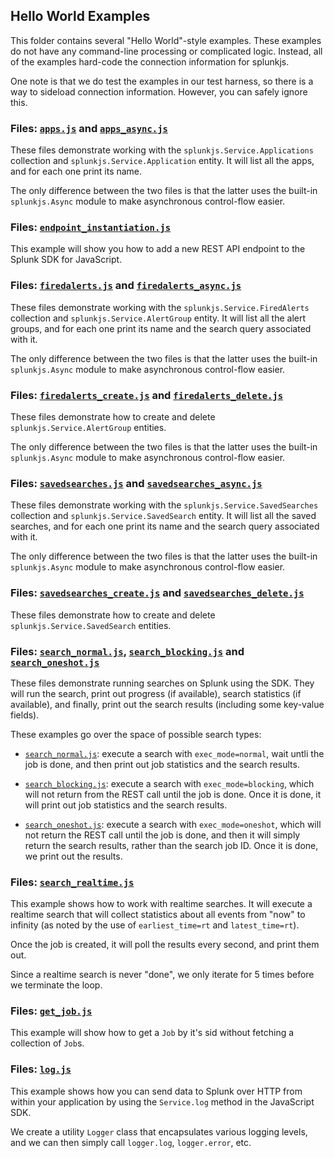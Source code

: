 ## Hello World Examples

This folder contains several "Hello World"-style examples. These examples do
not have any command-line processing or complicated logic. Instead, all
of the examples hard-code the connection information for splunkjs.

One note is that we do test the examples in our test harness, so there is
a way to sideload connection information. However, you can safely ignore this.

### Files: [`apps.js`] and [`apps_async.js`]

These files demonstrate working with the `splunkjs.Service.Applications` collection
and `splunkjs.Service.Application` entity. It will list all the apps, and for each
one print its name.

The only difference between the two files is that the latter uses the built-in
`splunkjs.Async` module to make asynchronous control-flow easier.

### Files: [`endpoint_instantiation.js`]

This example will show you how to add a new REST API endpoint to the Splunk SDK for
JavaScript.

### Files: [`firedalerts.js`] and [`firedalerts_async.js`]

These files demonstrate working with the `splunkjs.Service.FiredAlerts` collection
and `splunkjs.Service.AlertGroup` entity. It will list all the alert groups, and 
for each one print its name and the search query associated with it.

The only difference between the two files is that the latter uses the built-in
`splunkjs.Async` module to make asynchronous control-flow easier.

### Files: [`firedalerts_create.js`] and [`firedalerts_delete.js`]

These files demonstrate how to create and delete `splunkjs.Service.AlertGroup`
entities.

The only difference between the two files is that the latter uses the built-in
`splunkjs.Async` module to make asynchronous control-flow easier.

### Files: [`savedsearches.js`] and [`savedsearches_async.js`]

These files demonstrate working with the `splunkjs.Service.SavedSearches` collection
and `splunkjs.Service.SavedSearch` entity. It will list all the saved searches, and 
for each one print its name and the search query associated with it.

The only difference between the two files is that the latter uses the built-in
`splunkjs.Async` module to make asynchronous control-flow easier.

### Files: [`savedsearches_create.js`] and [`savedsearches_delete.js`]

These files demonstrate how to create and delete `splunkjs.Service.SavedSearch`
entities.

### Files: [`search_normal.js`], [`search_blocking.js`] and [`search_oneshot.js`]

These files demonstrate running searches on Splunk using the SDK. They will
run the search, print out progress (if available), search statistics 
(if available), and finally, print out the search results (including some
key-value fields).

These examples go over the space of possible search types:

* [`search_normal.js`]: execute a search with `exec_mode=normal`, wait untli the 
job is done, and then print out job statistics and the search results.

* [`search_blocking.js`]: execute a search with `exec_mode=blocking`, which will
not return from the REST call until the job is done. Once it is done, it will 
print out job statistics and the search results.

* [`search_oneshot.js`]: execute a search with `exec_mode=oneshot`, which will
not return the REST call until the job is done, and then it will simply return
the search results, rather than the search job ID. Once it is done, we print out
the results.

### Files: [`search_realtime.js`]

This example shows how to work with realtime searches. It will execute a realtime
search that will collect statistics about all events from "now" to infinity (as
noted by the use of `earliest_time=rt` and `latest_time=rt`).

Once the job is created, it will poll the results every second, and print them
out.

Since a realtime search is never "done", we only iterate for 5 times before
we terminate the loop.

### Files: [`get_job.js`]

This example will show how to get a `Job` by it's sid without fetching a
collection of `Job`s.

### Files: [`log.js`]

This example shows how you can send data to Splunk over HTTP from within your 
application by using the `Service.log` method in the JavaScript SDK.

We create a utility `Logger` class that encapsulates various logging levels,
and we can then simply call `logger.log`, `logger.error`, etc.

[`apps.js`]:                    https://github.com/splunk/splunk-app-examples/tree/master/javascript/node/helloworld/apps.js
[`apps_async.js`]:              https://github.com/splunk/splunk-app-examples/tree/master/javascript/node/helloworld/apps_async.js
[`endpoint_instantiation.js`]:  https://github.com/splunk/splunk-app-examples/tree/master/javascript/node/helloworld/endpoint_instantiation.js
[`firedalerts.js`]:             https://github.com/splunk/splunk-app-examples/tree/master/javascript/node/helloworld/firedalerts.js
[`firedalerts_async.js`]:       https://github.com/splunk/splunk-app-examples/tree/master/javascript/node/helloworld/firedalerts_async.js
[`firedalerts_create.js`]:      https://github.com/splunk/splunk-app-examples/tree/master/javascript/node/helloworld/firedalerts_create.js
[`firedalerts_delete.js`]:      https://github.com/splunk/splunk-app-examples/tree/master/javascript/node/helloworld/firedalerts_delete.js
[`get_job.js`]:                 https://github.com/splunk/splunk-app-examples/tree/master/javascript/node/helloworld/get_job.js
[`log.js`]:                     https://github.com/splunk/splunk-app-examples/tree/master/javascript/node/helloworld/log.js
[`savedsearches.js`]:           https://github.com/splunk/splunk-app-examples/tree/master/javascript/node/helloworld/savedsearches.js
[`savedsearches_async.js`]:     https://github.com/splunk/splunk-app-examples/tree/master/javascript/node/helloworld/savedsearches_async.js
[`savedsearches_create.js`]:    https://github.com/splunk/splunk-app-examples/tree/master/javascript/node/helloworld/savedsearches_create.js
[`savedsearches_delete.js`]:    https://github.com/splunk/splunk-app-examples/tree/master/javascript/node/helloworld/savedsearches_delete.js
[`search_normal.js`]:           https://github.com/splunk/splunk-app-examples/tree/master/javascript/node/helloworld/search_normal.js
[`search_blocking.js`]:         https://github.com/splunk/splunk-app-examples/tree/master/javascript/node/helloworld/search_blocking.js
[`search_oneshot.js`]:          https://github.com/splunk/splunk-app-examples/tree/master/javascript/node/helloworld/search_oneshot.js
[`search_realtime.js`]:         https://github.com/splunk/splunk-app-examples/tree/master/javascript/node/helloworld/search_realtime.js
